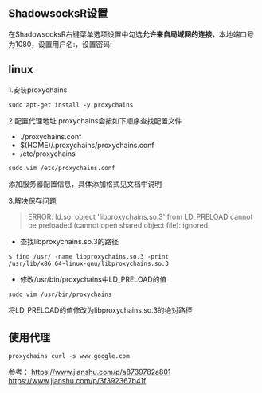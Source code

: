 ## ShadowsocksR设置
在ShadowsocksR右键菜单选项设置中勾选**允许来自局域网的连接**，本地端口号为1080，设置用户名:<usr>，设置密码:<user>

## linux
1.安装proxychains
```
sudo apt-get install -y proxychains
```
2.配置代理地址
proxychains会按如下顺序查找配置文件
* ./proxychains.conf 
* $(HOME)/.proxychains/proxychains.conf
* /etc/proxychains

```
sudo vim /etc/proxychains.conf
```

添加服务器配置信息，具体添加格式见文档中说明

3.解决保存问题
> ERROR: ld.so: object 'libproxychains.so.3' from LD_PRELOAD cannot be preloaded (cannot open shared object file): ignored.

* 查找libproxychains.so.3的路径
```
$ find /usr/ -name libproxychains.so.3 -print
/usr/lib/x86_64-linux-gnu/libproxychains.so.3
```
* 修改/usr/bin/proxychains中LD_PRELOAD的值
```
sudo vim /usr/bin/proxychains
```
将LD_PRELOAD的值修改为libproxychains.so.3的绝对路径

## 使用代理
```
proxychains curl -s www.google.com
```

参考：
https://www.jianshu.com/p/a8739782a801
https://www.jianshu.com/p/3f392367b41f